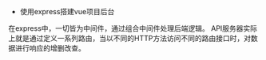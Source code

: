 - 使用express搭建vue项目后台

在express中，一切皆为中间件，通过组合中间件处理后端逻辑。
API服务器实际上就是通过定义一系列路由，当以不同的HTTP方法访问不同的路由接口时，对数据进行响应的增删改查。


